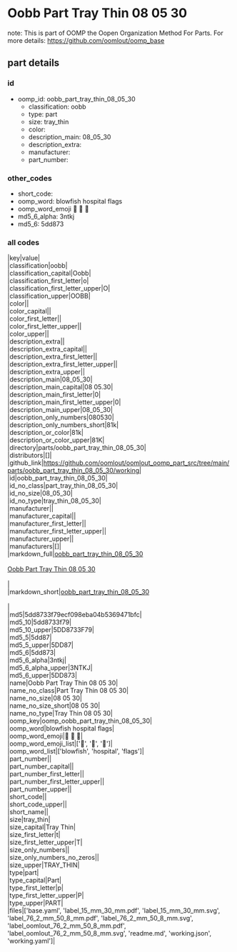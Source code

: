 # Oobb Part Tray Thin 08 05 30  

note: This is part of OOMP the Oopen Organization Method For Parts. For more details: https://github.com/oomlout/oomp_base

##  part details





### id
* oomp_id: oobb_part_tray_thin_08_05_30
  * classification: oobb
  * type: part
  * size: tray_thin
  * color: 
  * description_main: 08_05_30
  * description_extra: 
  * manufacturer: 
  * part_number: 

### other_codes
* short_code: 
* oomp_word: blowfish hospital flags
* oomp_word_emoji :blowfish: :hospital: :flags:
* md5_6_alpha: 3ntkj
* md5_6: 5dd873

### all codes 
|key|value|  
|classification|oobb|  
|classification_capital|Oobb|  
|classification_first_letter|o|  
|classification_first_letter_upper|O|  
|classification_upper|OOBB|  
|color||  
|color_capital||  
|color_first_letter||  
|color_first_letter_upper||  
|color_upper||  
|description_extra||  
|description_extra_capital||  
|description_extra_first_letter||  
|description_extra_first_letter_upper||  
|description_extra_upper||  
|description_main|08_05_30|  
|description_main_capital|08 05.30|  
|description_main_first_letter|0|  
|description_main_first_letter_upper|0|  
|description_main_upper|08_05_30|  
|description_only_numbers|080530|  
|description_only_numbers_short|81k|  
|description_or_color|81k|  
|description_or_color_upper|81K|  
|directory|parts/oobb_part_tray_thin_08_05_30|  
|distributors|[]|  
|github_link|https://github.com/oomlout/oomlout_oomp_part_src/tree/main/parts/oobb_part_tray_thin_08_05_30/working|  
|id|oobb_part_tray_thin_08_05_30|  
|id_no_class|part_tray_thin_08_05_30|  
|id_no_size|08_05_30|  
|id_no_type|tray_thin_08_05_30|  
|manufacturer||  
|manufacturer_capital||  
|manufacturer_first_letter||  
|manufacturer_first_letter_upper||  
|manufacturer_upper||  
|manufacturers|[]|  
|markdown_full|[oobb_part_tray_thin_08_05_30](https://github.com/oomlout/oomlout_oomp_part_src/tree/main/parts/oobb_part_tray_thin_08_05_30/working)<br>[](https://github.com/oomlout/oomlout_oomp_part_src/tree/main/parts/oobb_part_tray_thin_08_05_30/working)<br>[Oobb Part Tray Thin 08 05 30](https://github.com/oomlout/oomlout_oomp_part_src/tree/main/parts/oobb_part_tray_thin_08_05_30/working)<br><br>|  
|markdown_short|[oobb_part_tray_thin_08_05_30](https://github.com/oomlout/oomlout_oomp_part_src/tree/main/parts/oobb_part_tray_thin_08_05_30/working)<br><br>|  
|md5|5dd8733f79ecf098eba04b5369471bfc|  
|md5_10|5dd8733f79|  
|md5_10_upper|5DD8733F79|  
|md5_5|5dd87|  
|md5_5_upper|5DD87|  
|md5_6|5dd873|  
|md5_6_alpha|3ntkj|  
|md5_6_alpha_upper|3NTKJ|  
|md5_6_upper|5DD873|  
|name|Oobb Part Tray Thin 08 05 30|  
|name_no_class|Part Tray Thin 08 05 30|  
|name_no_size|08 05 30|  
|name_no_size_short|08 05 30|  
|name_no_type|Tray Thin 08 05 30|  
|oomp_key|oomp_oobb_part_tray_thin_08_05_30|  
|oomp_word|blowfish hospital flags|  
|oomp_word_emoji|:blowfish: :hospital: :flags:|  
|oomp_word_emoji_list|[':blowfish:', ':hospital:', ':flags:']|  
|oomp_word_list|['blowfish', 'hospital', 'flags']|  
|part_number||  
|part_number_capital||  
|part_number_first_letter||  
|part_number_first_letter_upper||  
|part_number_upper||  
|short_code||  
|short_code_upper||  
|short_name||  
|size|tray_thin|  
|size_capital|Tray Thin|  
|size_first_letter|t|  
|size_first_letter_upper|T|  
|size_only_numbers||  
|size_only_numbers_no_zeros||  
|size_upper|TRAY_THIN|  
|type|part|  
|type_capital|Part|  
|type_first_letter|p|  
|type_first_letter_upper|P|  
|type_upper|PART|  
|files|['base.yaml', 'label_15_mm_30_mm.pdf', 'label_15_mm_30_mm.svg', 'label_76_2_mm_50_8_mm.pdf', 'label_76_2_mm_50_8_mm.svg', 'label_oomlout_76_2_mm_50_8_mm.pdf', 'label_oomlout_76_2_mm_50_8_mm.svg', 'readme.md', 'working.json', 'working.yaml']|  
